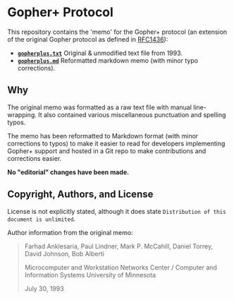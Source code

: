 # Gopher+ Protocol

This repository contains the 'memo' for the Gopher+ protocol (an extension of the original Gopher protocol as defined in [RFC1436](https://tools.ietf.org/html/rfc1436)):

  - **[`gopherplus.txt`](https://github.com/gopher-protocol/gopher-plus/blob/main/gopherplus.txt)** Original & unmodified text file from 1993.
  - **[`gopherplus.md`](https://github.com/gopher-protocol/gopher-plus/blob/main/gopherplus.md)** Reformatted markdown memo (with minor typo corrections).

## Why
The original memo was formatted as a raw text file with manual line-wrapping.  It also contained various miscellaneous punctuation and spelling typos.

The memo has been reformatted to Markdown format (with minor corrections to typos) to make it easier to read for developers implementing Gopher+ support and hosted in a Git repo to make contributions and corrections easier.

**No "editorial" changes have been made.**

## Copyright, Authors, and License

License is not explicitly stated, although it does state `Distribution of this document is unlimited`.

Author information from the original memo: 

> Farhad Anklesaria, Paul Lindner, Mark P.  McCahill,
> Daniel Torrey, David Johnson, Bob Alberti
>
>Microcomputer and Workstation  Networks Center /
>Computer and Information Systems
>University of Minnesota
>
>July 30, 1993
